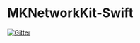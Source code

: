# MKNetworkKit-Swift

[![Gitter](https://badges.gitter.im/MugunthKumar/MKNetworkKit-Swift.svg)](https://gitter.im/MugunthKumar/MKNetworkKit-Swift?utm_source=badge&utm_medium=badge&utm_campaign=pr-badge&utm_content=badge)